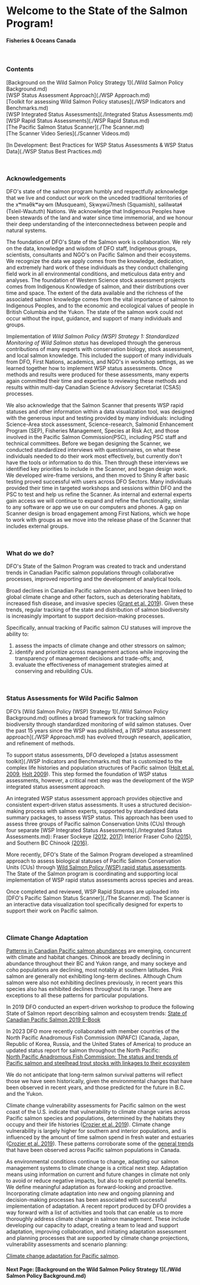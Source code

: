 <br>
<h1> Welcome to the State of the Salmon Program!</h1>
<h4> Fisheries & Oceans Canada</h4>
<br>
<h3> Contents </h3>

[Background on the Wild Salmon Policy Strategy 1](./Wild Salmon Policy Background.md)   
[WSP Status Assessment Approach](./WSP Approach.md)   
[Toolkit for assessing Wild Salmon Policy statuses](./WSP Indicators and Benchmarks.md)   
[WSP Integrated Status Assessments](./Integrated Status Assessments.md)   
[WSP Rapid Status Assessments](./WSP Rapid Status.md)   
[The Pacific Salmon Status Scanner](./The Scanner.md)  
[The Scanner Video Series](./Scanner Videos.md) 

[In Development: Best Practices for WSP Status Assessments & WSP Status Data](./WSP Status Best Practices.md)

<br>
<h3> Acknowledgements</h3>
DFO's state of the salmon program humbly and respectfully acknowledge that we live and conduct our work on the unceded traditional territories of the xʷməθkʷəy̓ əm (Musqueam), Sḵwx̱wú7mesh (Squamish), səlilwətaɬ (Tsleil-Waututh) Nations. We acknowledge that Indigenous Peoples have been stewards of the land and water since time immemorial, and we honour their deep understanding of the interconnectedness between people and natural systems. 

The foundation of DFO's State of the Salmon work is collaboration. We rely on the data, knowledge and wisdom of DFO staff, Indigenous groups, scientists,  consultants and NGO's on Pacific Salmon and their ecosystems. We recognize the data we apply comes from the knowledge, dedication, and extremely hard work of these individuals as they conduct challenging field work in all environmental conditions, and meticulous data entry and analyses. The foundation of Western Science stock assessment projects comes from Indigenous Knowledge of salmon, and their distributions over time and space. The extent of the data available and the richness of the associated salmon knowledge comes from the vital importance of salmon to Indigenous Peoples, and to the economic and ecological values of people in British Columbia and the Yukon. The state of the salmon work could not occur without the input, guidance, and support of many individuals and groups. 

Implementation of _Wild Salmon Policy (WSP) Strategy 1: Standardized Monitoring of Wild Salmon status_ has developed through the generous contributions of many experts with conservation biology, stock assessment, and local salmon knowledge. This included the support of many individuals from DFO, First Nations, academics, and NGO's in workshop settings, as we learned together how to implement WSP status assessments. Once methods and results were produced for these assessments, many experts again committed their time and expertise to reviewing these methods and results within multi-day Canadian Science Advisory Secretariat (CSAS) processes. 

We also acknowledge that the Salmon Scanner that presents WSP rapid statuses and other information within a data visualization tool, was designed with the generous input and testing provided by many individuals: including Science-Area stock assessment, Science-research, Salmonid Enhancement Program (SEP), Fisheries Management, Species at Risk Act, and those involved in the Pacific Salmon Commission(PSC), including PSC staff and technical committees. Before we began designing the Scanner, we conducted standardized interviews with questionnaires, on what these individuals needed to do their work most effectively, but currently don't have the tools or information to do this. Then through these interviews we identified key priorities to include in the Scanner, and began design work. We developed wire-frame versions, and then moved to Shiny R after basic testing proved successful with users across DFO Sectors. Many individuals provided their time in targeted workshops and sessions within DFO and the PSC to test and help us refine the Scanner. As internal and external experts gain access we will continue to expand and refine the functionality, similar to any software or app we use on our computers and phones. A gap on Scanner design is broad engagement among First Nations, which we hope to work with groups as we move into the release phase of the Scanner that includes external groups.



<br>
<h3> What do we do?</h3>

DFO's State of the Salmon Program was created to track and understand trends in Canadian Pacific salmon populations through collaborative processes, improved reporting and the development of analytical tools. 

Broad declines in Canadian Pacific salmon abundances have been linked to global climate change and other factors, such as deteriorating habitats, increased fish disease, and invasive species ([Grant et al. 2019](./References.md)). Given these trends, regular tracking of the state and distribution of salmon biodiversity is increasingly important to support decision-making processes. 

Specifically, annual tracking of Pacific salmon CU statuses will improve the ability to: 
1. assess the impacts of climate change and other stressors on salmon; 
2. identify and prioritize across management actions while improving the transparency of management decisions and trade-offs; and, 
3. evaluate the effectiveness of management strategies aimed at conserving and rebuilding CUs.

<br>

<h3> Status Assessments for Wild Pacific Salmon </h3>

DFO’s [Wild Salmon Policy (WSP) Strategy 1](./Wild Salmon Policy Background.md) outlines a broad framework for tracking salmon biodiversity through standardized monitoring of wild salmon statuses. Over the past 15 years since the WSP was published, a [WSP status assessment approach](./WSP Approach.md) has evolved through research, application, and refinement of methods.

To support status assessments, DFO developed a [status assessment toolkit](./WSP Indicators and Benchmarks.md) that is customized to the complex life histories and population structures of Pacific salmon ([Holt et al. 2009](./References.md), [Holt 2009](./References.md)). This step formed the foundation of WSP status assessments, however, a critical next step was the development of the WSP integrated status assessment approach.

An integrated WSP status assessment approach provides objective and consistent expert-driven status assessments. It uses a structured decision-making process with salmon experts, supported by standardized data summary packages, to assess WSP status. This approach has been used to assess three groups of Pacific salmon Conservation Units (CUs) through four separate [WSP Integrated Status Assessments](./Integrated Status Assessments.md): 
Fraser Sockeye <a href="https://waves-vagues.dfo-mpo.gc.ca/library-bibliotheque/349836.pdf">(2012,</a> <a href="https://waves-vagues.dfo-mpo.gc.ca/library-bibliotheque/40712163.pdf">2017)</a> 
Interior Fraser Coho <a href="https://waves-vagues.dfo-mpo.gc.ca/library-bibliotheque/364851.pdf">(2015)</a>, and Southern BC Chinook <a href="https://waves-vagues.dfo-mpo.gc.ca/library-bibliotheque/40595419.pdf">(2016)</a>.

More recently, DFO's State of the Salmon Program developed a streamlined approach to assess biological statuses of Pacific Salmon Conservation Units (CUs) through 
<a href="https://waves-vagues.dfo-mpo.gc.ca/library-bibliotheque/41225260.pdf">Wild Salmon Policy (WSP) rapid status assessments</a>. The State of the Salmon program is coordinating and supporting 
local implementation of WSP rapid status assessments across species and areas.

Once completed and reviewed, WSP Rapid Statuses are uploaded into [DFO's Pacific Salmon Status Scanner](./The Scanner.md). The Scanner is an interactive data visualization tool specifically designed for experts to support their work on Pacific salmon. 



<br>

<h3> Climate Change Adaptation </h3>

<a href= "https://waves-vagues.dfo-mpo.gc.ca/library-bibliotheque/40807071.pdf">Patterns in Canadian Pacific salmon abundances</a> are emerging, concurrent with climate and habitat changes. Chinook are broadly declining in abundance throughout their BC and Yukon range, and many sockeye and coho populations are declining, most notably at southern latitudes. Pink salmon are generally not exhibiting long-term declines. Although Chum salmon were also not exhibiting declines previously, in recent years this species also has exhibited declines throughout its range. There are exceptions to all these patterns for particular populations.

In 2019 DFO conducted an expert-driven workshop to produce the following State of Salmon report describing salmon and ecosystem trends:
<a href = "https://www.dfo-mpo.gc.ca/species-especes/publications/salmon-saumon/state-etat-2019/ebook/index-eng.html">State of Canadian Pacific Salmon 2019 E-Book</a>

In 2023 DFO more recently collaborated with member countries of the North Pacific Anadromous Fish Commission (NPAFC) (Canada, Japan, Republic of Korea, Russia, and the United States of America) to produce an updated status report for salmon throughout the North Pacific:                                       
<a href = "https://www.npafc.org/TR19/">North Pacific Anadromous Fish Commission: The status and trends of Pacific salmon and steelhead trout stocks with linkages to their ecosystem </a>

We do not anticipate that long-term salmon survival patterns will reflect those we have seen historically, given the environmental changes that have been observed in recent years, and those predicted for the 
future in B.C. and the Yukon. 

Climate change vulnerability assessments for Pacific salmon on the west coast of the U.S. indicate that vulnerability to climate change varies across Pacific salmon species and 
populations, determined by the habitats they occupy and their life histories ([Crozier et al. 2019](./References.md)). Climate change vulnerability is largely higher for southern and interior populations, and is influenced by the amount of time salmon spend in fresh water and estuaries ([Crozier et al. 2019](./References.md)). These patterns corroborate some of the <a href= "https://waves-vagues.dfo-mpo.gc.ca/library-bibliotheque/40807071.pdf">general trends</a> that have been observed across Pacific salmon populations in Canada.

As environmental conditions continue to change, adapting our salmon management systems to climate change is a critical next step. Adaptation means using information on current and future changes in climate not only to avoid or reduce negative impacts, but also to exploit potential benefits. We define meaningful adaptation as forward-looking and proactive. Incorporating climate adaptation into new and ongoing planning and decision-making processes has been associated with successful implementation of adaptation. A recent report produced by DFO provides a way forward with a list of activities and tools that can enable us to more thoroughly address climate change in salmon management. These include developing our capacity to adapt, creating a team to lead and support adaptation, improving collaboration, and initiating adaptation assessment and planning processes that are supported by climate change projections, vulnerability assessments and scenario planning:

<a href="https://publications.gc.ca/collections/collection_2023/mpo-dfo/Fs144-70-2023-eng.pdf">Climate change adaptation for Pacific salmon</a>. 
 
#### Next Page: [Background on the Wild Salmon Policy Strategy 1](./Wild Salmon Policy Background.md)   
